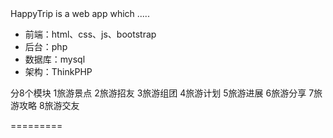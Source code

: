 <head>HappyTrip</head> is a web app which .....
<ul>
<li>前端：html、css、js、bootstrap</li>
<li>后台：php</li>
<li>数据库：mysql</li>
<li>架构：ThinkPHP</li>
</ul>
分8个模块
1旅游景点
2旅游招友
3旅游组团
4旅游计划
5旅游进展
6旅游分享
7旅游攻略
8旅游交友

=========
